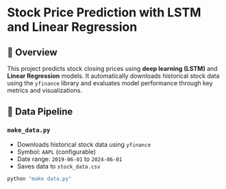 # Stock Price Prediction with LSTM and Linear Regression

## 📌 Overview
This project predicts stock closing prices using **deep learning (LSTM)** and **Linear Regression** models. It automatically downloads historical stock data using the `yfinance` library and evaluates model performance through key metrics and visualizations.

## 🧾 Data Pipeline

### `make_data.py`
- Downloads historical stock data using `yfinance`
- Symbol: `AAPL` (configurable)
- Date range: `2019-06-01` to `2024-06-01`
- Saves data to `stock_data.csv`

```bash
python "make data.py"
